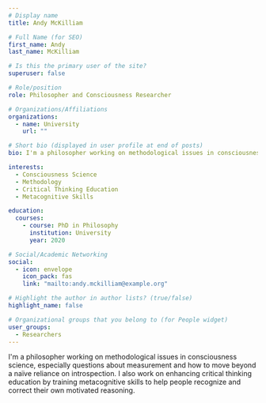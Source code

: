 ```yaml
---
# Display name
title: Andy McKilliam

# Full Name (for SEO)
first_name: Andy
last_name: McKilliam

# Is this the primary user of the site?
superuser: false

# Role/position
role: Philosopher and Consciousness Researcher

# Organizations/Affiliations
organizations:
  - name: University
    url: ""

# Short bio (displayed in user profile at end of posts)
bio: I'm a philosopher working on methodological issues in consciousness science, especially questions about measurement and how to move beyond a naïve reliance on introspection.

interests:
  - Consciousness Science
  - Methodology
  - Critical Thinking Education
  - Metacognitive Skills

education:
  courses:
    - course: PhD in Philosophy
      institution: University
      year: 2020

# Social/Academic Networking
social:
  - icon: envelope
    icon_pack: fas
    link: "mailto:andy.mckilliam@example.org"

# Highlight the author in author lists? (true/false)
highlight_name: false

# Organizational groups that you belong to (for People widget)
user_groups:
  - Researchers
---
```


I'm a philosopher working on methodological issues in consciousness science, especially questions about measurement and how to move beyond a naïve reliance on introspection. I also work on enhancing critical thinking education by training metacognitive skills to help people recognize and correct their own motivated reasoning.
